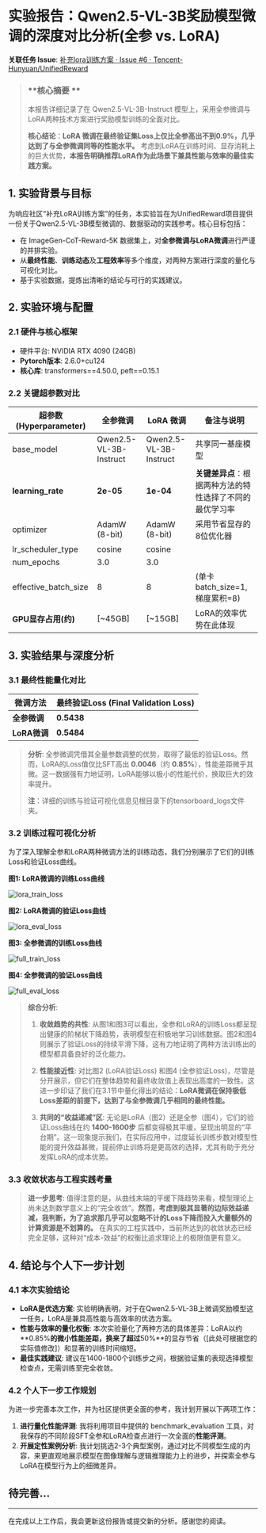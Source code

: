 # **实验报告：Qwen2.5-VL-3B奖励模型微调的深度对比分析(全参 vs. LoRA)**

**关联任务 Issue**: [补充lora训练方案 · Issue #6 · Tencent-Hunyuan/UnifiedReward](https://github.com/Tencent-Hunyuan/UnifiedReward/issues/6)

> ### **核心摘要 **
>
> 本报告详细记录了在 Qwen2.5-VL-3B-Instruct 模型上，采用全参微调与LoRA两种技术方案进行奖励模型训练的全面对比。
>
> **核心结论**：**LoRA 微调在最终验证集Loss上仅比全参高出不到0.9%，几乎达到了与全参微调同等的性能水平。** 考虑到LoRA在训练时间、显存消耗上的巨大优势，**本报告明确推荐LoRA作为此场景下兼具性能与效率的最佳实践方案。**



## 1. 实验背景与目标

为响应社区“补充LoRA训练方案”的任务，本实验旨在为UnifiedReward项目提供一份关于Qwen2.5-VL-3B模型微调的、数据驱动的实践参考。核心目标包括：

- 在 ImageGen-CoT-Reward-5K 数据集上，对**全参微调与LoRA微调**进行严谨的并排实验。
- 从**最终性能**、**训练动态**及**工程效率**等多个维度，对两种方案进行深度的量化与可视化对比。
- 基于实验数据，提炼出清晰的结论与可行的实践建议。

## 2. 实验环境与配置

### 2.1 硬件与核心框架

- 硬件平台: NVIDIA RTX 4090 (24GB)
- **Pytorch版本**: 2.6.0+cu124
- **核心库**: transformers==4.50.0, peft==0.15.1

### 2.2 关键超参数对比

| 超参数 (Hyperparameter) | 全参微调               | LoRA 微调              | 备注与说明                                               |
| ----------------------- | ---------------------- | ---------------------- | -------------------------------------------------------- |
| base_model              | Qwen2.5-VL-3B-Instruct | Qwen2.5-VL-3B-Instruct | 共享同一基座模型                                         |
| **learning_rate**       | **2e-05**              | **1e-04**              | **关键差异点**：根据两种方法的特性选择了不同的最优学习率 |
| optimizer               | AdamW (8-bit)          | AdamW (8-bit)          | 采用节省显存的8位优化器                                  |
| lr_scheduler_type       | cosine                 | cosine                 |                                                          |
| num_epochs              | 3.0                    | 3.0                    |                                                          |
| effective_batch_size    | 8                      | 8                      | (单卡batch_size=1, 梯度累积=8)                           |
| **GPU显存占用(约)**     | [~45GB]                | [~15GB]                | LoRA的效率优势在此体现                                   |

## 3. 实验结果与深度分析

### 3.1 最终性能量化对比

| 微调方法     | 最终验证Loss (Final Validation Loss) |
| ------------ | ------------------------------------ |
| **全参微调** | **0.5438**                           |
| **LoRA微调** | **0.5484**                           |

> **分析**:
> 全参微调凭借其全量参数调整的优势，取得了最低的验证Loss。然而，LoRA的Loss值仅比SFT高出 **0.0046**（约 **0.85%**），性能差距微乎其微。这一数据强有力地证明，LoRA能够以极小的性能代价，换取巨大的效率提升。
>
> **注**：详细的训练与验证可视化信息见根目录下的tensorboard_logs文件夹。

### 3.2 训练过程可视化分析

为了深入理解全参和LoRA两种微调方法的训练动态，我们分别展示了它们的训练Loss和验证Loss曲线。

**图1: LoRA微调的训练Loss曲线**

![lora_train_loss](loss_figure/training_loss_lora.png)





**图2: LoRA微调的验证Loss曲线**

![lora_eval_loss](loss_figure/training_eval_loss_lora.png)



**图3: 全参微调的训练Loss曲线**



![full_train_loss](loss_figure/training_loss_full.png)



**图4: 全参微调的验证Loss曲线**



![full_eval_loss](loss_figure/training_eval_loss_full.png)

> **综合分析**:
>
> 1. **收敛趋势的共性**: 从图1和图3可以看出，全参和LoRA的训练Loss都呈现出健康的阶梯状下降趋势，表明模型在积极地学习训练数据。图2和图4则展示了验证Loss的持续平滑下降，这有力地证明了两种方法训练出的模型都具备良好的泛化能力。
>
> 2. **性能接近性**: 对比图2 (LoRA验证Loss) 和图4 (全参验证Loss)，尽管是分开展示，但它们在整体趋势和最终收敛值上表现出高度的一致性。这进一步印证了我们在3.1节中量化得出的结论：**LoRA微调在保持极低Loss差距的前提下，达到了与全参微调几乎相同的最终性能。**
>
> 3. **共同的“收益递减”区**: 无论是LoRA（图2）还是全参（图4），它们的验证Loss曲线在约 **1400-1600步** 后都变得极其平缓，呈现出明显的“平台期”。这一现象提示我们，在实际应用中，过度延长训练步数对模型性能的提升效益甚微，提前停止训练将是更高效的选择，尤其有助于充分发挥LoRA的成本优势。

### 3.3 收敛状态与工程实践考量

> **进一步思考**:
> 值得注意的是，从曲线末端的平缓下降趋势来看，模型理论上尚未达到数学意义上的“完全收敛”。**然而，考虑到极其显著的边际效益递减，我判断，为了追求那几乎可以忽略不计的Loss下降而投入大量额外的计算资源是不划算的。** 在真实的工程实践中，当前所达到的收敛状态已经完全足够，这种对“成本-效益”的权衡比追求理论上的极限值更有意义。

## 4. 结论与个人下一步计划

### 4.1 本次实验结论

- **LoRA是优选方案**: 实验明确表明，对于在Qwen2.5-VL-3B上微调奖励模型这一任务，LoRA是兼具高性能与高效率的优选方案。
- **性能与效率的量化权衡**: 本次实验量化了两种方法的具体差异：LoRA以约**0.85%**的微小性能差距，换来了超过**50%**的显存节省（[此处可根据您的实际值修改]）和显著的训练时间缩短。
- **最佳实践建议**: 建议在1400-1800个训练步之间，根据验证集的表现选择模型检查点，无需训练至完全收敛。

### 4.2 个人下一步工作规划

为进一步完善本次工作，并为社区提供更全面的参考，我计划开展以下两项工作：

1. **进行量化性能评测**: 我将利用项目中提供的 benchmark_evaluation 工具，对我保存的不同阶段SFT全参和LoRA检查点进行一次全面的**性能评测**。
2. **开展定性案例分析**: 我计划挑选2-3个典型案例，通过对比不同模型生成的内容，来更直观地展示模型在图像理解与逻辑推理能力上的进步，并探索全参与LoRA在模型行为上的细微差异。



## **待完善...**

------



在完成以上工作后，我会更新这份报告或提交新的分析。感谢您的阅读。